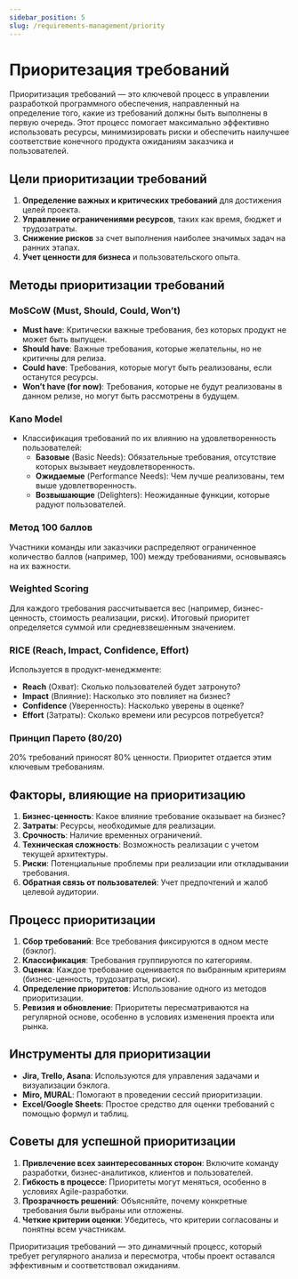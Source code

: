 ```yaml
---
sidebar_position: 5
slug: /requirements-management/priority
---
```


# Приоритезация требований

Приоритизация требований — это ключевой процесс в управлении разработкой программного обеспечения, направленный на определение того, какие из требований должны быть выполнены в первую очередь. Этот процесс помогает максимально эффективно использовать ресурсы, минимизировать риски и обеспечить наилучшее соответствие конечного продукта ожиданиям заказчика и пользователей.

## Цели приоритизации требований

1. **Определение важных и критических требований** для достижения целей проекта.
2. **Управление ограничениями ресурсов**, таких как время, бюджет и трудозатраты.
3. **Снижение рисков** за счет выполнения наиболее значимых задач на ранних этапах.
4. **Учет ценности для бизнеса** и пользовательского опыта.

## Методы приоритизации требований

### MoSCoW (Must, Should, Could, Won’t)

- **Must have**: Критически важные требования, без которых продукт не может быть выпущен.
- **Should have**: Важные требования, которые желательны, но не критичны для релиза.
- **Could have**: Требования, которые могут быть реализованы, если останутся ресурсы.
- **Won’t have (for now)**: Требования, которые не будут реализованы в данном релизе, но могут быть рассмотрены в будущем.

### Kano Model

- Классификация требований по их влиянию на удовлетворенность пользователей:
  - **Базовые** (Basic Needs): Обязательные требования, отсутствие которых вызывает неудовлетворенность.
  - **Ожидаемые** (Performance Needs): Чем лучше реализованы, тем выше удовлетворенность.
  - **Возвышающие** (Delighters): Неожиданные функции, которые радуют пользователей.

### Метод 100 баллов

Участники команды или заказчики распределяют ограниченное количество баллов (например, 100) между требованиями, основываясь на их важности.

### Weighted Scoring

Для каждого требования рассчитывается вес (например, бизнес-ценность, стоимость реализации, риски). Итоговый приоритет определяется суммой или средневзвешенным значением.

### RICE (Reach, Impact, Confidence, Effort)

Используется в продукт-менеджменте:

- **Reach** (Охват): Сколько пользователей будет затронуто?
- **Impact** (Влияние): Насколько это повлияет на бизнес?
- **Confidence** (Уверенность): Насколько уверены в оценке?
- **Effort** (Затраты): Сколько времени или ресурсов потребуется?

### Принцип Парето (80/20)

20% требований приносят 80% ценности. Приоритет отдается этим ключевым требованиям.

## Факторы, влияющие на приоритизацию

1. **Бизнес-ценность**: Какое влияние требование оказывает на бизнес?
2. **Затраты**: Ресурсы, необходимые для реализации.
3. **Срочность**: Наличие временных ограничений.
4. **Техническая сложность**: Возможность реализации с учетом текущей архитектуры.
5. **Риски**: Потенциальные проблемы при реализации или откладывании требования.
6. **Обратная связь от пользователей**: Учет предпочтений и жалоб целевой аудитории.

## Процесс приоритизации

1. **Сбор требований**: Все требования фиксируются в одном месте (бэклог).
2. **Классификация**: Требования группируются по категориям.
3. **Оценка**: Каждое требование оценивается по выбранным критериям (бизнес-ценность, трудозатраты, риски).
4. **Определение приоритетов**: Использование одного из методов приоритизации.
5. **Ревизия и обновление**: Приоритеты пересматриваются на регулярной основе, особенно в условиях изменения проекта или рынка.

## Инструменты для приоритизации

- **Jira, Trello, Asana**: Используются для управления задачами и визуализации бэклога.
- **Miro, MURAL**: Помогают в проведении сессий приоритизации.
- **Excel/Google Sheets**: Простое средство для оценки требований с помощью формул и таблиц.

## Советы для успешной приоритизации

1. **Привлечение всех заинтересованных сторон**: Включите команду разработки, бизнес-аналитиков, клиентов и пользователей.
2. **Гибкость в процессе**: Приоритеты могут меняться, особенно в условиях Agile-разработки.
3. **Прозрачность решений**: Объясняйте, почему конкретные требования были выбраны или отложены.
4. **Четкие критерии оценки**: Убедитесь, что критерии согласованы и понятны всем участникам.

Приоритизация требований — это динамичный процесс, который требует регулярного анализа и пересмотра, чтобы проект оставался эффективным и соответствовал ожиданиям.
